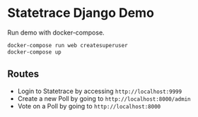 # Statetrace Django Demo

Run demo with docker-compose.

```bash
docker-compose run web createsuperuser
docker-compose up
```

## Routes

* Login to Statetrace by accessing `http://localhost:9999`
* Create a new Poll by going to `http://localhost:8000/admin`
* Vote on a Poll by going to `http://localhost:8000`

